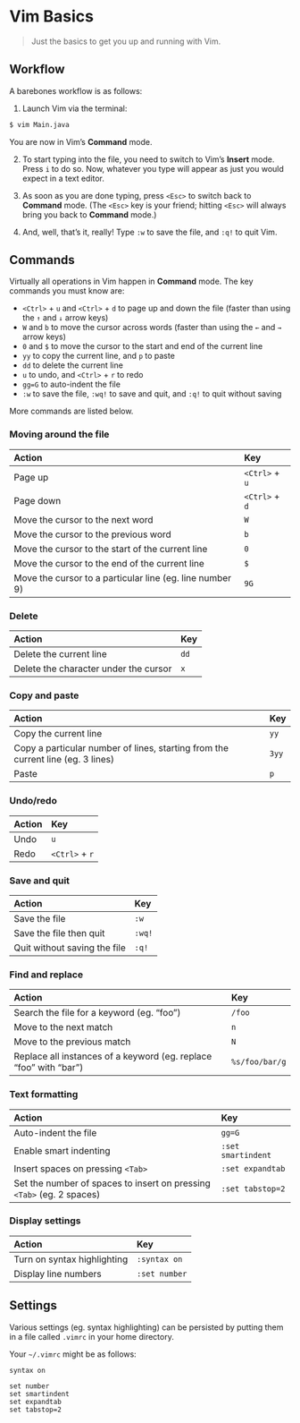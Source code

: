 # Vim Basics

> Just the basics to get you up and running with Vim.

## Workflow

A barebones workflow is as follows:

1. Launch Vim via the terminal:

  ```bash
  $ vim Main.java
  ```

  You are now in Vim&rsquo;s **Command** mode.

2. To start typing into the file, you need to switch to Vim&rsquo;s **Insert** mode. Press `i` to do so. Now, whatever you type will appear as just you would expect in a text editor.

3. As soon as you are done typing, press `<Esc>` to switch back to **Command** mode. (The `<Esc>` key is your friend; hitting `<Esc>` will always bring you back to **Command** mode.)

3. And, well, that&rsquo;s it, really! Type `:w` to save the file, and `:q!` to quit Vim.

## Commands

Virtually all operations in Vim happen in **Command** mode. The key commands you must know are:

- `<Ctrl>` + `u` and `<Ctrl>` + `d` to page up and down the file (faster than using the <code>&uarr;</code> and <code>&darr;</code> arrow keys)
- `W` and `b` to move the cursor across words (faster than using the <code>&larr;</code> and <code>&rarr;</code> arrow keys)
- `0` and `$` to move the cursor to the start and end of the current line
- `yy` to copy the current line, and `p` to paste
- `dd` to delete the current line
- `u` to undo, and `<Ctrl>` + `r` to redo
- `gg=G` to auto-indent the file
- `:w` to save the file, `:wq!` to save and quit, and `:q!` to quit without saving

More commands are listed below.

### Moving around the file

Action | Key
:------|:----
Page up | `<Ctrl>` + `u`
Page down | `<Ctrl>` + `d`
Move the cursor to the next word | `W`
Move the cursor to the previous word | `b`
Move the cursor to the start of the current line | `0`
Move the cursor to the end of the current line | `$`
Move the cursor to a particular line (eg. line number 9) | `9G`

### Delete

Action | Key
:------|:----
Delete the current line | `dd`
Delete the character under the cursor | `x`

### Copy and paste

Action | Key
:------|:----
Copy the current line | `yy`
Copy a particular number of lines, starting from the current line (eg. 3 lines) | `3yy`
Paste | `p`

### Undo/redo

Action | Key
:------|:----
Undo | `u`
Redo | `<Ctrl>` + `r`

### Save and quit

Action | Key
:------|:----
Save the file | `:w`
Save the file then quit | `:wq!`
Quit without saving the file | `:q!`

### Find and replace

Action | Key
:------|:----
Search the file for a keyword (eg. &ldquo;foo&rdquo;) | `/foo`
Move to the next match | `n`
Move to the previous match | `N`
Replace all instances of a keyword (eg. replace &ldquo;foo&rdquo; with &ldquo;bar&rdquo;) | `%s/foo/bar/g`

### Text formatting

Action | Key
:------|:----
Auto-indent the file | `gg=G`
Enable smart indenting | `:set smartindent`
Insert spaces on pressing `<Tab>` | `:set expandtab`
Set the number of spaces to insert on pressing `<Tab>` (eg. 2 spaces) | `:set tabstop=2`

### Display settings

Action | Key
:------|:----
Turn on syntax highlighting | `:syntax on`
Display line numbers | `:set number`

## Settings

Various settings (eg. syntax highlighting) can be persisted by putting them in a file called `.vimrc` in your home directory.

Your `~/.vimrc` might be as follows:

```viml
syntax on

set number
set smartindent
set expandtab
set tabstop=2
```
